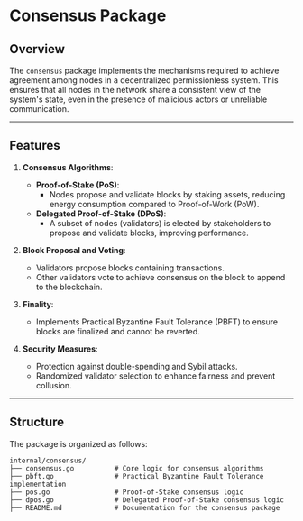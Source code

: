 # Consensus Package

## Overview

The `consensus` package implements the mechanisms required to achieve agreement among nodes in a decentralized permissionless system. This ensures that all nodes in the network share a consistent view of the system's state, even in the presence of malicious actors or unreliable communication.

---

## Features

1. **Consensus Algorithms**:
   - **Proof-of-Stake (PoS)**:
     - Nodes propose and validate blocks by staking assets, reducing energy consumption compared to Proof-of-Work (PoW).
   - **Delegated Proof-of-Stake (DPoS)**:
     - A subset of nodes (validators) is elected by stakeholders to propose and validate blocks, improving performance.

2. **Block Proposal and Voting**:
   - Validators propose blocks containing transactions.
   - Other validators vote to achieve consensus on the block to append to the blockchain.

3. **Finality**:
   - Implements Practical Byzantine Fault Tolerance (PBFT) to ensure blocks are finalized and cannot be reverted.

4. **Security Measures**:
   - Protection against double-spending and Sybil attacks.
   - Randomized validator selection to enhance fairness and prevent collusion.

---

## Structure

The package is organized as follows:

```plaintext
internal/consensus/
├── consensus.go          # Core logic for consensus algorithms
├── pbft.go               # Practical Byzantine Fault Tolerance implementation
├── pos.go                # Proof-of-Stake consensus logic
├── dpos.go               # Delegated Proof-of-Stake consensus logic
├── README.md             # Documentation for the consensus package
```